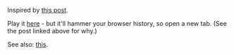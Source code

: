 Inspired by [this post](http://matthewrayfield.com/articles/animating-urls-with-javascript-and-emojis/). 

Play it [here](http://defseg.io/urlybird) - but it'll hammer your browser history, so open a new tab. (See the post linked above for why.)

See also: [this](https://github.com/defseg/snavicon). 